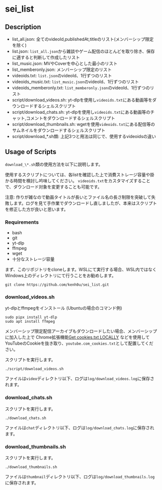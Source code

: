 # sei_list

## Description

- list_all.json: 全てのvideoId,publishedAt,titleのリスト(メンバーシップ限定を除く)
- list.json: `list_all.json`から雑談やゲーム配信のほとんどを取り除き、保存に適すると判断して作成したリスト
- list_music.json: MVやCoverを中心とした最小のリスト
- list_memberonly.json: メンバーシップ限定のリスト
- videoids.txt: `list.json`のvideoId、1行ずつのリスト
- videoids_music.txt: `list_music.json`のvideoId、1行ずつのリスト
- videoids_memberonly.txt: `list_memberonly.json`のvideoId、1行ずつのリスト
- script/download_videos.sh: yt-dlpを使用し`videoids.txt`にある動画等をダウンロードするシェルスクリプト
- script/download_chats.sh: yt-dlpを使用し`videoids.txt`にある動画等のチャット,コメントをダウンロードするシェルスクリプト
- script/download_thumbnails.sh: wgetを使用`videoids.txt`にある配信等のサムネイルをダウンロードするシェルスクリプト
- script/download_\*.sh類: 上記3つと用法は同じで、使用するvideoidsの違い

## Usage of Scripts

`download_\*.sh`類の使用方法を以下に説明します。

使用するスクリプトについては、各listを確認した上で消費ストレージ容量や掛かる時間を検討し吟味してください。
`videoids.txt`をカスタマイズすることで、ダウンロード対象を変更することも可能です。

注意: 作りが雑なので動画タイトルが長いとファイル名の長さ制限を突破して失敗します。ログを見て手作業でダウンロードし直しましたが、本来はスクリプトを修正した方が良いと思います。

### Requirements

- bash
- git
- yt-dlp
- ffmpeg
- wget
- 十分なストレージ容量

まず、このリポジトリをcloneします。WSLにて実行する場合、WSL内ではなくWindows上のディレクトリにて行うことをお勧めします。
```
git clone https://github.com/kenh0u/sei_list.git
```

### download_videos.sh

yt-dlpとffmpegをインストール (Ubuntuの場合のコマンド例)

```
sudo pipx install yt-dlp
sudo apt install ffmpeg
```

メンバーシップ限定配信アーカイブもダウンロードしたい場合、メンバーシップに加入した上で
Chrome拡張機能[Get cookies.txt LOCALLY](https://chrome.google.com/webstore/detail/get-cookiestxt-locally/cclelndahbckbenkjhflpdbgdldlbecc)
などを使用してYouTubeのCookieを抜き取り、`youtube.com_cookies.txt`として配置してください。

スクリプトを実行します。

```
./script/download_videos.sh
```

ファイルは`video`ディレクトリ以下、ログは`log/download_videos.log`に保存されます。

### download_chats.sh

スクリプトを実行します。

```
./download_chats.sh
```

ファイルは`chat`ディレクトリ以下、ログは`log/download_chats.log`に保存されます。

### download_thumbnails.sh

スクリプトを実行します。

```
./download_thumbnails.sh
```

ファイルは`thumbnail`ディレクトリ以下、ログは`log/download_thumbnails.log`に保存されます。
